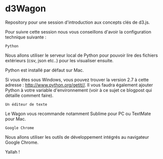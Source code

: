 d3Wagon
=======

Repository pour une session d'introduction aux concepts clés de d3.js.

Pour suivre cette session nous vous conseillons d'avoir la configuration technique suivante :

	Python

Nous allons utiliser le serveur local de Python pour pouvoir lire des fichiers extérieurs (csv, json etc..) pour les visualiser ensuite. 

Python est installé par défaut sur Mac. 

Si vous êtes sous Windows, vous pouvez trouver la version 2.7 à cette adresse : http://www.python.org/getit//. Il vous faudra également ajouter Python à votre variable d'environnement (voir à ce sujet ce blogpost qui détaille comment faire).

	Un éditeur de texte

Le Wagon vous recommande notamment Sublime pour PC ou TextMate pour Mac.

	Google Chrome

Nous allons utiliser les outils de développement intégrés au navigateur Google Chrome.

Yallah !
